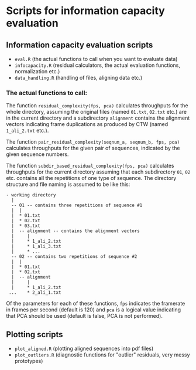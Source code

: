 # Scripts for information capacity evaluation

## Information capacity evaluation scripts
- `eval.R` (the actual functions to call when you want to evaluate data)
- `infocapacity.R` (residual calculators, the actual evaluation functions, normalization etc.)
- `data_handling.R` (handling of files, aligning data etc.)

### The actual functions to call:

The function `residual_complexity(fps, pca)` calculates throughputs for the whole directory, assuming the original files (named `01.txt`, `02.txt` etc.) are in the current directory and a subdirectory `alignment` contains the alignment vectors indicating frame duplications as produced by CTW (named `1_ali_2.txt` etc.).

The function `pair_residual_complexity(seqnum_a, seqnum_b, fps, pca)` calculates throughputs for the given pair of sequences, indicated by the given sequence numbers.

The function `subdir_based_residual_complexity(fps, pca)` calculates throughputs for the current directory assuming that each subdirectory `01`, `02` etc. contains all the repetitions of one type of sequence. The directory structure and file naming is assumed to be like this:

    - working directory
      |
      -- 01 -- contains three repetitions of sequence #1
      |  |
      |  * 01.txt
      |  * 02.txt
      |  * 03.txt
      |  -- alignment -- contains the alignment vectors
      |     |
      |     * 1_ali_2.txt
      |     * 1_ali_3.txt
      |     * ...
      -- 02 -- contains two repetitions of sequence #2
      |  |
      |  * 01.txt
      |  * 02.txt
      |  -- alignment
      |     |
      |     * 1_ali_2.txt
     ...    * 2_ali_1.txt

Of the parameters for each of these functions, `fps` indicates the framerate in frames per second (default is 120) and `pca` is a logical value indicating that PCA should be used (default is false, PCA is not performed).

## Plotting scripts
- `plot_aligned.R` (plotting aligned sequences into pdf files)
- `plot_outliers.R` (diagnostic functions for "outlier" residuals, very messy prototypes)

